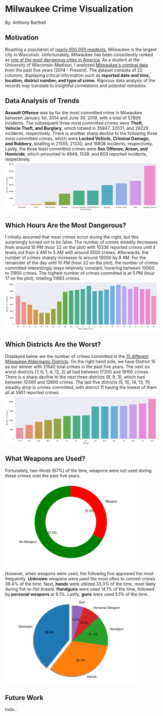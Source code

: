 # Milwaukee Crime Visualization 
By: Anthony Barthell

## Motivation
Boasting a population of [nearly 600,000 residents](http://www.city-data.com/city/Milwaukee-Wisconsin.html), Milwaukee is the largest city in Wisconsin. Unfortunately, Milwaukee has been consistently ranked as [one of the most dangerous cities in America](https://www.cbsnews.com/pictures/the-most-dangerous-cities-in-america/40/). As a student at the University of Wisconsin-Madison, I analyzed [Milwaukee's criminal data](https://data.milwaukee.gov/dataset/wibr/resource/87843297-a6fa-46d4-ba5d-cb342fb2d3bb) from the past five years (2014 - Present). The dataset consists of 22 columns, displaying critical information such as **reported date and time, location, district number, and type of crime**. Rigorous data analysis of the records may translate to insightful correlations and potential remedies.

## Data Analysis of Trends
**Assault Offence** was by far the most committed crime in Milwaukee between January 1st, 2014 and June 30, 2019, with a total of 57899 incidents. The subsequent three most committed crimes were **Theft, Vehicle Theft, and Burglary**, which totaled in 35847, 32031, and 29229 incidents, respectively. There is another sharp decline to the following three most committed crimes, which were **Locked Vehicle, Criminal Damage, and Robbery**, totalling in 21555, 21330, and 16808 incidents, respectively. Lastly, the three least committed crimes were **Sex Offense, Arson, and Homicide**, which amounted in 4849, 1539, and 603 reported incidents, respectively.
![Picture](https://github.com/abarthell/Milwaukee-Crime-Vis/blob/master/img/aplot.png)

## Which Hours Are the Most Dangerous?
I initially assumed that most crimes occur during the night, but this surprisngly turned out to be false. The number of crimes steadily decreases from around 10 PM (hour 22 on the plot) with 10336 reported crimes until it levels out from 4 AM to 5 AM with around 3500 crimes. Afterwards, the number of crimes sharply increases to around 10000 by 8 AM. For the remainder of the day until 10 PM (hour 22 on the plot), the number of crimes committed interestingly stays relatively constant, hovering between 10000 to 11900 crimes. The highest number of crimes committed is at 5 PM (hour 17 on the plot), totalling 11883 crimes.
![Picture](https://github.com/abarthell/Milwaukee-Crime-Vis/blob/master/img/bplot.png)

## Which Districts Are the Worst?
Displayed below are the number of crimes committed in the [15 different Milwaukee Aldermanic Districts](https://city.milwaukee.gov/Directory/How-to-Run-for-Public-Office/Nomination-Packet-Forms/District-Maps/Map-City-of-Milwaukee-Alderman.htm#.XRlhjpNKjOQ). On the right hand side, we have District 15 as our winner with 21542 total crimes in the past five years. The next six worst districts (7, 6, 1, 4, 12, 2) all had between 17300 and 19100 crimes. There is a sharp decline to the next three districts (8, 9, 3), which had between 12300 and 12600 crimes. The last five districts (5, 10, 14, 13, 11) steadily drop in crimes committed, with district 11 having the lowest of them all at 5951 reported crimes.
![Picture](https://github.com/abarthell/Milwaukee-Crime-Vis/blob/master/img/cplot.png)

## What Weapons are Used?
Fortunately, two-thirds (67%) of the time, weapons were not used during these crimes over the past five years.
![Picture](https://github.com/abarthell/Milwaukee-Crime-Vis/blob/master/img/dplot.png)

However, when weapons were used, the following five appeared the most frequently. **Unknown** weapons were used the most often to commit crimes 39.4% of the time. Next, **hands** were utilized 33.3% of the time, most likely during fist-to-fist brawls. **Handguns** were used 14.1% of the time, followed by **personal weapons** at 8.1%. Lastly, **guns** were used 5.1% of the time.
![Picture](https://github.com/abarthell/Milwaukee-Crime-Vis/blob/master/img/eplot.png)

## Future Work
todo..
